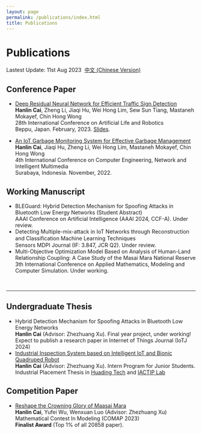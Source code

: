 ```yaml
---
layout: page
permalink: /publications/index.html
title: Publications
---
```


# Publications

Lastest Update: 11st Aug 2023&nbsp;  [中文 (Chinese Version)](https://caihanlin.com/file/publications-zh/)

## Conference Paper

- [Deep Residual Neural Network for Efficient Traffic Sign Detection](https://caihanlin.com/mypaper/202302ICAROB.pdf)<br>**Hanlin Cai**, Zheng Li, Jiaqi Hu, Wei Hong Lim, Sew Sun Tiang, Mastaneh Mokayef, Chin Hong Wong<br>28th International Conference on Artificial Life and Robotics<br>Beppu, Japan. February, 2023. [Slides](https://caihanlin.com/mypaper/slides/2023-ICAROB-Pre.pdf).<br>

- [An IoT Garbage Monitoring System for Effective Garbage Management](https://caihanlin.com/mypaper/202208cenim.pdf)<br>**Hanlin Cai**, Jiaqi Hu, Zheng Li, Wei Hong Lim, Mastaneh Mokayef, Chin Hong Wong<br>4th International Conference on Computer Engineering, Network and Intelligent Multimedia<br>Surabaya, Indonesia. November, 2022.<br>

## Working Manuscript

- BLEGuard: Hybrid Detection Mechanism for Spoofing Attacks in Bluetooth Low Energy Networks (Student Abstract)<br>AAAI Conference on Artificial Intelligence (AAAI 2024, CCF-A). Under review.<br>
- Detecting Multiple-mix-attack in IoT Networks through Reconstruction and Classiﬁcation Machine Learning Techniques<br>Sensors MDPI Journal (IF: 3.847, JCR Q2). Under review.<br>
- Multi-Objective Optimization Model Based on Analysis of Human-Land Relationship Coupling: A Case Study of the Masai Mara National Reserve<br>3th International Conference on Applied Mathematics, Modeling and Computer Simulation. Under working.

<br>

---

## Undergraduate Thesis

- Hybrid Detection Mechanism for Spoofing Attacks in Bluetooth Low Energy Networks<br>**Hanlin Cai** (Advisor: Zhezhuang Xu). Final year project, under working!<br>Expect to publish a research paper in Internet of Things Journal (IoTJ 2024)
- [Industrial Inspection System based on Intelligent IoT and Bionic Quadruped Robot](https://caihanlin.com/mypaper/thesis/IP-thesis.pdf)<br>**Hanlin Cai** (Advisor: Zhezhuang Xu). Intern Program for Junior Students.<br>Industrial Placement Thesis in [Huading Tech](http://www.hdim.com.cn/) and [IACTIP Lab](https://dqxy.fzu.edu.cn/info/1023/2571.htm)<br>

## Competition Paper

- [Reshape the Crowning Glory of Maasai Mara](https://caihanlin.com/mypaper/modeling/202302COMAP.pdf)<br>**Hanlin Cai**, Yufei Wu, Wenxuan Luo (Advisor: Zhezhuang Xu)<br>Mathematical Contest In Modeling (COMAP 2023)<br>**Finalist Award** (Top 1% of all 20858 paper).<br>
